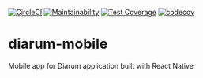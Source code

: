 [![CircleCI](https://circleci.com/gh/iverenshaguy/diarum-mobile.svg?style=svg)](https://circleci.com/gh/iverenshaguy/diarum-mobile) [![Maintainability](https://api.codeclimate.com/v1/badges/e6ee13ec091eac1d0dd6/maintainability)](https://codeclimate.com/github/iverenshaguy/diarum-mobile/maintainability) [![Test Coverage](https://api.codeclimate.com/v1/badges/e6ee13ec091eac1d0dd6/test_coverage)](https://codeclimate.com/github/iverenshaguy/diarum-mobile/test_coverage) [![codecov](https://codecov.io/gh/iverenshaguy/diarum-mobile/branch/develop/graph/badge.svg)](https://codecov.io/gh/iverenshaguy/diarum-mobile)

# diarum-mobile

Mobile app for Diarum application built with React Native
